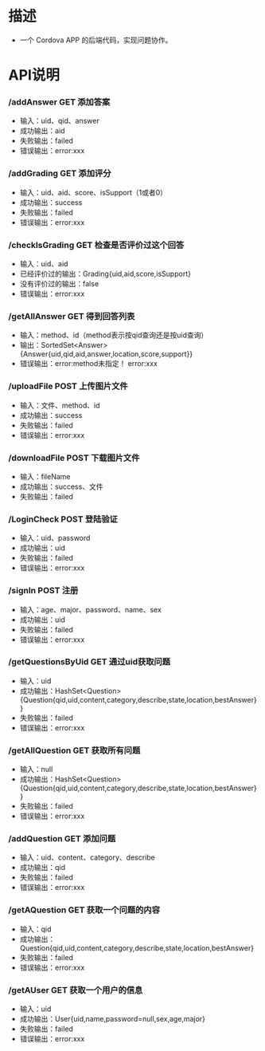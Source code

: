 # 描述

- 一个 Cordova APP 的后端代码，实现问题协作。

# API说明

### /addAnswer GET 添加答案
- 输入：uid、qid、answer
- 成功输出：aid
- 失败输出：failed
- 错误输出：error:xxx

### /addGrading GET 添加评分
- 输入：uid、aid、score、isSupport（1或者0）
- 成功输出：success
- 失败输出：failed
- 错误输出：error:xxx

### /checkIsGrading GET 检查是否评价过这个回答
- 输入：uid、aid
- 已经评价过的输出：Grading{uid,aid,score,isSupport}
- 没有评价过的输出：false
- 错误输出：error:xxx

### /getAllAnswer GET 得到回答列表
- 输入：method、id（method表示按qid查询还是按uid查询）
- 输出：SortedSet\<Answer\> {Answer{uid,qid,aid,answer,location,score,support}}
- 错误输出：error:method未指定！  error:xxx

### /uploadFile POST 上传图片文件
- 输入：文件、method、id
- 成功输出：success
- 失败输出：failed
- 错误输出：error:xxx

### /downloadFile POST 下载图片文件
- 输入：fileName
- 成功输出：success、文件
- 失败输出：failed

### /LoginCheck POST 登陆验证
- 输入：uid、password
- 成功输出：uid
- 失败输出：failed
- 错误输出：error:xxx

### /signIn POST 注册
- 输入：age、major、password、name、sex
- 成功输出：uid
- 失败输出：failed
- 错误输出：error:xxx

### /getQuestionsByUid GET 通过uid获取问题
- 输入：uid
- 成功输出：HashSet\<Question\>{Question{qid,uid,content,category,describe,state,location,bestAnswer}}
- 失败输出：failed
- 错误输出：error:xxx

### /getAllQuestion GET 获取所有问题
- 输入：null
- 成功输出：HashSet\<Question\>{Question{qid,uid,content,category,describe,state,location,bestAnswer}}
- 失败输出：failed
- 错误输出：error:xxx

### /addQuestion GET 添加问题
- 输入：uid、content、category、describe
- 成功输出：qid
- 失败输出：failed
- 错误输出：error:xxx

### /getAQuestion GET 获取一个问题的内容
- 输入：qid
- 成功输出：Question{qid,uid,content,category,describe,state,location,bestAnswer}
- 失败输出：failed
- 错误输出：error:xxx

### /getAUser GET 获取一个用户的信息
- 输入：uid
- 成功输出：User{uid,name,password=null,sex,age,major}
- 失败输出：failed
- 错误输出：error:xxx